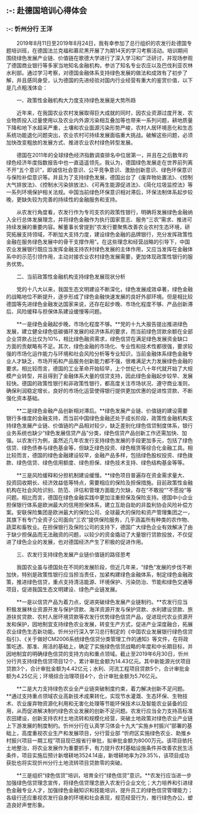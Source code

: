 ## :-: **赴德国培训心得体会**
### :-:  忻州分行 王洋
&ensp;&ensp;&ensp;&ensp;2019年8月11日至2019年8月24日，我有幸参加了总行组织的农发行赴德国专题培训班，在德国法兰克福和慕尼黑开展了为期14天的学习考察活动。培训期间围绕绿色发展产业链、价值链在歌德大学进行了深入学习和广泛研讨，并现场参观了德国商业银行等多家当地知名金融机构，参访了知名专业农庄以及巴伐利亚农林水利部。通过学习考察，对德国金融体系支持绿色发展的做法和成效有了初步了解，并且感同身受，认为德国的先进经验对国内行业经营有重大的鉴赏价值，以下是几点粗浅体会：

&ensp;&ensp;&ensp;&ensp;一、政策性金融机构大力度支持绿色发展是大势所趋

&ensp;&ensp;&ensp;&ensp;近年来，在我国农业农村发展取得巨大成就的同时，因农业资源过度开发、农业物质投入过量使用以及农业内外源污染相互叠加等也带来一系列问题，耕地质量下降和地下水超采严重，土壤和农业面源污染形势严峻，农村人居环境恶化和生态系统功能退化问题突出，农业农村可持续发展面临重大挑战。破解这些问题，必须加快改变粗放的发展方式、推进农业农村绿色转型发展。

&ensp;&ensp;&ensp;&ensp;德国在2011年的全球绿色经济指数调查排名中位居第一，并且在之后数年的绿色经济年度指数报告中也一直遥遥领先。我认为，德国绿色发展走在世界前列离不开“五个意识”，即诚信社会意识、公平竞争意识、激励创新意识、绿色环保意识与保险补偿意识等。并且为了支持绿色发展，德国出台了《废弃物处置法》、《控制大气排放法》、《控制水污染排放法》、《可再生能源促进法》、《简化垃圾监控法》等一系列环境保护相关法规。中国当前绿色环保意识相对滞后，环保法制体系起步较晚，更缺失较为完善的持续性的金融服务和支持。

&ensp;&ensp;&ensp;&ensp;从农发行角度看，农发行作为专司支农的政策性银行，明确将发展绿色金融纳入全行总体发展理念，并将绿色金融作为执行国家意志、服务“三农”需求、推进可持续发展的重要内容。解董事长曾提到“农发行要聚焦改善农业农村生态环境，研究拓展支持领域，不断加大支持力度，建设绿色金融的品牌银行，充分发挥政策性金融在服务绿色发展中的骨干支撑作用”。在这些理念和经营战略的引导下，中国农业发展银行既应当发挥金融支持农村绿色发展的主体作用，又应当发挥在金融体系中的示范引领作用，主动对接农业农村绿色发展需要，更加体现政策性银行的服务优势。

&ensp;&ensp;&ensp;&ensp;二、当前政策性金融机构支持绿色发展现状分析

&ensp;&ensp;&ensp;&ensp;党的十八大以来，我国生态文明建设不断深化，绿色发展成效卓著，绿色金融的战略地位不断提升，逐步形成了绿色金融快速发展的良好外部环境。但是相比较德国等先进绿色金融发达国家来说，还存在起步晚、市场化程度不够、产品创新滞后、风险缓释与担保体系建设缓慢等问题。

&ensp;&ensp;&ensp;&ensp;**一是绿色金融起步晚，市场化程度不够。**党的十九大报告提出推进绿色发展，建立健全绿色低碳循环发展的经济体系的要求，而当前绿色贷款余额在全部企业贷款占比仅为10%，相比绿色融资需求，绿色信贷在满足绿色发展资金缺口方面的贡献略有不足。其次，绿色金融的市场化、专业性和技术性都很强，要求较强的市场化运作能力与环境和社会风险分析等专业知识，当前金融体系绿色金融专业人才缺乏，市场开拓和产品服务创新能力都不强，很难满足大力发展绿色金融的要求。相比较而言，德国的工业革命开始较早，上个世纪七八十年代就开始了大规模产业转型，并且得到了金融体系大量的信贷支持，因此绿色金融起步较早、发展较快。德国的政策性银行和非政策性银行，都高度关注市场状况、遵守商业准则，确保利润稳定增长，良好的市场化运营使得银行提供更加优惠的促进性贷款、不断强化资本基础。

&ensp;&ensp;&ensp;&ensp;**二是绿色金融产品创新相对滞后。**绿色发展产业链、价值链的建设需要银行多维度的金融支持，而当前中国绿色金融还处于成长阶段，政策性金融机构支持绿色发展产业链、价值链的产品相对较少，缺乏差别化绿色信贷制度体系，银行业务系统也缺少“绿色发展信贷产品”分类，绿色信贷产品创新工作还需加快、加强。以农发行为例，虽然近几年农发行支持绿色发展的手段更加多元，包括了绿色信贷、绿色债券与绿色基金等，但缺乏绿色投资、绿色租赁等综合化金融工具。相比较而言，德国的绿色金融建设较早，金融产品多样，包括绿色股权投资、绿色拨款、绿色信贷、绿色信用额度、绿色担保、绿色技术支持、绿色结构基金等等。

&ensp;&ensp;&ensp;&ensp;**三是风险缓释和分担机制建设缓慢。**绿色项目普遍存在资金需求量大、投资回收期长、经济效益低等特点，需要相应的保险及担保措施。目前政策性金融机构在社会风险识别、防范、评估和管理方面能力欠缺，存在“不敢投”“不愿投”等问题。相比而言，德国在绿色金融实践中更加注重担保及保险支持。德国中小企业担保银行体系是欧洲最大的信用担保体系，建立互助自助的非盈利协会风险补偿方案。安联保险集团是欧洲最大的保险公司、全球最大的保险和资产管理集团之一，其旗下有专门全资子公司面向“三农”提供保险服务，几乎涵盖所有种类的农作物、蔬菜和畜牧业。在担保银行及保险公司的支持下，德国广大绿色企业有效解决了由于缺少担保品而无法融资的问题，以较少的资金撬动了大量银行贷款投放，不仅促进了绿色企业的发展，也对德国经济产生了积极的促进作用。

&ensp;&ensp;&ensp;&ensp;三、农发行支持绿色发展产业链价值链的路径思考

&ensp;&ensp;&ensp;&ensp;我国农业虽与德国处在不同的发展阶段，但近几年来，“绿色”发展的步伐不断加快，特别是政策性银行应当担当责任，加紧构建绿色金融体系，制定绿色金融政策，推进绿色信贷，重点支持清洁能源、环境保护、污染防治、节能和绿色交通等项目，促进我国生态文明建设、绿色产业链发展。

&ensp;&ensp;&ensp;&ensp;**一是以信贷产品为着力点，促进突破绿色发展产业链制约。**农发行应当积极发展林业资源开发与保护贷款、海洋资源开发与保护贷款、水利建设贷款、旅游扶贫贷款、农村人居环境贷款等农发行优势绿色信贷产品，促进现代农业资源开发和保护，因地制宜支持绿色农业发展，转变生产方式，促进产业深度融合，拓展农业绿色生态新功能。忻州分行深入学习总行制定的《中国农业发展银行绿色信贷指引》、《关于做好CM2006系统绿色信贷分类管理工作的通知》等文件，在将政策吃透、那准、用活的基础上，确定了实施绿色信贷战略的年度和中长期目标，并因地制宜的明确绿色信贷的支持方向和重点领域。截止至2019年6月30日，忻州分行共支持绿色信贷项目12个，累计审批金额为14.43亿元。其中新能源光伏项目贷款3个，合计审批金额为4.42亿元；水利、河流工程项目贷款5个，合计审批金额为4.25亿元；环境综合治理项目4个，合计审批金额为5.76亿元。

&ensp;&ensp;&ensp;&ensp;**二是大力支持绿色农业全产业链突破制度约束，着力解决创新不足问题。**通过支持重点领域农业高新技术成果转化，实现节水灌溉、生态环保、生物技术、农业废弃物资源化利用和无害化处理等节能环保技术以及智能农业装备的应用，从而促进解决制约绿色农业发展的创新不足问题。农发行应当全力支持高标准农田建设，创新支持农村土地流转和规模化经营，突破土地政策对绿色农业产业链上下游发展的制度制约。忻州分行在认真学习体会十九大“实施乡村振兴”部署的基础上，高度重视农业生产和发展项目，分行营业部 “忻府区实施绿色农业、助推乡村振兴项目一期工程”项目现已报省行审批，拟审批金额为8000万元。该项目依托土地整治，将农业发展作为重要抓手，有力提升农村基础设施条件并改善农民生活条件，项目实施后预计新增耕地3524.14亩，新增耕地率为29.35%，该项目成功获批也将实现忻州分行土地流转项目贷款零的突破。

&ensp;&ensp;&ensp;&ensp;**三是组织“绿色信贷”培训，培育全行“绿色信贷”意识。**农发行应当进一步加强绿色信贷理念宣传，将绿色信贷理念嵌入农发行企业文化；大力培养和引进绿色金融专业人才，加强绿色金融知识和技能培训，提升员工的绿色信贷管理能力；各级行还应重视农发行自身的环境和社会表现，规范经营行为，推行绿色办公，塑造良好声誉形象。